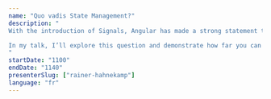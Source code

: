 ```yaml
---
name: "Quo vadis State Management?"
description: "
With the introduction of Signals, Angular has made a strong statement toward state management. Using a Signal as a container for state, along with functions like computed, resource, and others, raises the big question of whether there’s still a need for specialized libraries like NgRx.

In my talk, I’ll explore this question and demonstrate how far you can go with native tools and where you may hit limitations, making a shift to a solution like the NgRx Signal Store worthwhile.
"
startDate: "1100"
endDate: "1140"
presenterSlug: ["rainer-hahnekamp"]
language: "fr"
---
```

